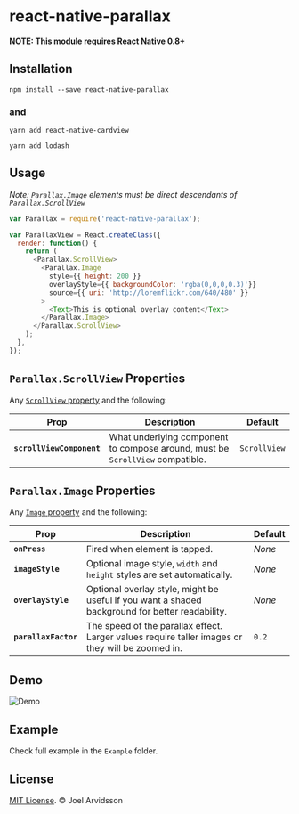 # react-native-parallax

**NOTE: This module requires React Native 0.8+**

## Installation

```
npm install --save react-native-parallax
```

### and 

```
yarn add react-native-cardview
```

```
yarn add lodash
```



## Usage

*Note: `Parallax.Image` elements must be direct descendants of `Parallax.ScrollView`*

```js
var Parallax = require('react-native-parallax');

var ParallaxView = React.createClass({
  render: function() {
    return (
      <Parallax.ScrollView>
        <Parallax.Image
          style={{ height: 200 }}
          overlayStyle={{ backgroundColor: 'rgba(0,0,0,0.3)'}}
          source={{ uri: 'http://loremflickr.com/640/480' }}
        >
          <Text>This is optional overlay content</Text>
        </Parallax.Image>
      </Parallax.ScrollView>
    );
  },
});
```

## `Parallax.ScrollView` Properties

Any [`ScrollView` property](http://facebook.github.io/react-native/docs/scrollview.html) and the following:

| Prop | Description | Default |
|---|---|---|
|**`scrollViewComponent`**|What underlying component to compose around, must be `ScrollView` compatible. |`ScrollView`|

## `Parallax.Image` Properties

Any [`Image` property](http://facebook.github.io/react-native/docs/image.html) and the following:

| Prop | Description | Default |
|---|---|---|
|**`onPress`**|Fired when element is tapped.|*None*|
|**`imageStyle`**|Optional image style, `width` and `height` styles are set automatically.|*None*|
|**`overlayStyle`**|Optional overlay style, might be useful if you want a shaded background for better readability. |*None*|
|**`parallaxFactor`**|The speed of the parallax effect. Larger values require taller images or they will be zoomed in. |`0.2`|

## Demo

![Demo](https://cloud.githubusercontent.com/assets/378279/8894786/81b493f8-33c3-11e5-9a5a-8695642c6ee7.gif)

## Example 

Check full example in the `Example` folder. 

## License

[MIT License](http://opensource.org/licenses/mit-license.html). © Joel Arvidsson

